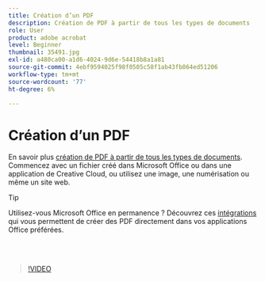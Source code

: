 ```yaml
---
title: Création d’un PDF
description: Création de PDF à partir de tous les types de documents
role: User
product: adobe acrobat
level: Beginner
thumbnail: 35491.jpg
exl-id: a480ca00-a1d6-4024-9d6e-54418b8a1a81
source-git-commit: 4ebf9594025f98f0505c58f1ab43fb864ed51206
workflow-type: tm+mt
source-wordcount: '77'
ht-degree: 6%

---
```


# Création d’un PDF

En savoir plus [création de PDF à partir de tous les types de documents](https://www.adobe.com/fr/acrobat/online/convert-pdf.html). Commencez avec un fichier créé dans Microsoft Office ou dans une application de Creative Cloud, ou utilisez une image, une numérisation ou même un site web.

>[!TIP]
>
>Utilisez-vous Microsoft Office en permanence ? Découvrez ces [intégrations](../integrate/integrate-overview.md#microsoft) qui vous permettent de créer des PDF directement dans vos applications Office préférées.

<br> 

>[!VIDEO](https://video.tv.adobe.com/v/35491?quality=12&learn=on&hidetitle=true)